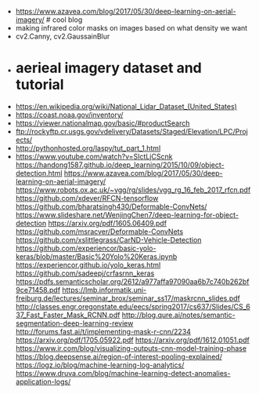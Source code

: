 - <https://www.azavea.com/blog/2017/05/30/deep-learning-on-aerial-imagery/> # cool blog
- making infrared color masks on images based on what density we want
- cv2.Canny, cv2.GaussainBlur
- # aerieal imagery dataset and tutorial
- <https://en.wikipedia.org/wiki/National_Lidar_Dataset_(United_States)>
- <https://coast.noaa.gov/inventory/>
- <https://viewer.nationalmap.gov/basic/#productSearch>
- ftp://rockyftp.cr.usgs.gov/vdelivery/Datasets/Staged/Elevation/LPC/Projects/
- <http://pythonhosted.org/laspy/tut_part_1.html>
- <https://www.youtube.com/watch?v=SIctLjCScnk>
<https://handong1587.github.io/deep_learning/2015/10/09/object-detection.html>
<https://www.azavea.com/blog/2017/05/30/deep-learning-on-aerial-imagery/>
<https://www.robots.ox.ac.uk/~vgg/rg/slides/vgg_rg_16_feb_2017_rfcn.pdf>
<https://github.com/xdever/RFCN-tensorflow>
<https://github.com/bharatsingh430/Deformable-ConvNets/>
<https://www.slideshare.net/WenjingChen7/deep-learning-for-object-detection>
<https://arxiv.org/pdf/1605.06409.pdf>
<https://github.com/msracver/Deformable-ConvNets>
<https://github.com/xslittlegrass/CarND-Vehicle-Detection>
<https://github.com/experiencor/basic-yolo-keras/blob/master/Basic%20Yolo%20Keras.ipynb>
<https://experiencor.github.io/yolo_keras.html>
<https://github.com/sadeepj/crfasrnn_keras>
<https://pdfs.semanticscholar.org/2612/a977affa97090aa6b7c740b262bf9ce71458.pdf>
<https://lmb.informatik.uni-freiburg.de/lectures/seminar_brox/seminar_ss17/maskrcnn_slides.pdf>
<http://classes.engr.oregonstate.edu/eecs/spring2017/cs637/Slides/CS_637_Fast_Faster_Mask_RCNN.pdf>
<http://blog.qure.ai/notes/semantic-segmentation-deep-learning-review>
<http://forums.fast.ai/t/implementing-mask-r-cnn/2234>
<https://arxiv.org/pdf/1705.05922.pdf>
<https://arxiv.org/pdf/1612.01051.pdf>
<https://www.ir.com/blog/visualizing-outputs-cnn-model-training-phase>
<https://blog.deepsense.ai/region-of-interest-pooling-explained/>
<https://logz.io/blog/machine-learning-log-analytics/>
<https://www.druva.com/blog/machine-learning-detect-anomalies-application-logs/>
